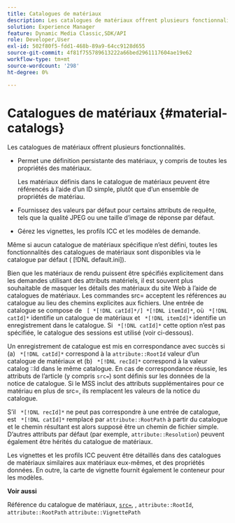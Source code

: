 ```yaml
---
title: Catalogues de matériaux
description: Les catalogues de matériaux offrent plusieurs fonctionnalités.
solution: Experience Manager
feature: Dynamic Media Classic,SDK/API
role: Developer,User
exl-id: 502f80f5-fdd1-468b-89a9-64cc9128d655
source-git-commit: 4f81f755789613222a66bed2961117604ae19e62
workflow-type: tm+mt
source-wordcount: '298'
ht-degree: 0%

---
```


# Catalogues de matériaux {#material-catalogs}

Les catalogues de matériaux offrent plusieurs fonctionnalités.

* Permet une définition persistante des matériaux, y compris de toutes les propriétés des matériaux.

  Les matériaux définis dans le catalogue de matériaux peuvent être référencés à l’aide d’un ID simple, plutôt que d’un ensemble de propriétés de matériau.
* Fournissez des valeurs par défaut pour certains attributs de requête, tels que la qualité JPEG ou une taille d’image de réponse par défaut.
* Gérez les vignettes, les profils ICC et les modèles de demande.

Même si aucun catalogue de matériaux spécifique n’est défini, toutes les fonctionnalités des catalogues de matériaux sont disponibles via le catalogue par défaut ( [!DNL default.ini]).

Bien que les matériaux de rendu puissent être spécifiés explicitement dans les demandes utilisant des attributs matériels, il est souvent plus souhaitable de masquer les détails des matériaux du site Web à l’aide de catalogues de matériaux. Les commandes src= acceptent les références au catalogue au lieu des chemins explicites aux fichiers. Une entrée de catalogue se compose de ` [ *[!DNL catId]*/] *[!DNL itemId]*`, où ` *[!DNL catId]*` identifie un catalogue de matériaux et ` *[!DNL itemId]*` identifie un enregistrement dans le catalogue. Si ` *[!DNL catId]*` cette option n’est pas spécifiée, le catalogue des sessions est utilisé (voir ci-dessous).

Un enregistrement de catalogue est mis en correspondance avec succès si (a) ` *[!DNL catId]*` correspond à la `attribute::RootId` valeur d’un catalogue de matériaux et (b) ` *[!DNL recId]*` correspond à la valeur catalog ::Id dans le même catalogue. En cas de correspondance réussie, les attributs de l’article (y compris `src=`) sont définis sur les données de la notice de catalogue. Si le MSS inclut des attributs supplémentaires pour ce matériau en plus de src=, ils remplacent les valeurs de la notice du catalogue.

S’il ` *[!DNL recId]*` ne peut pas correspondre à une entrée de catalogue, est ` *[!DNL catId]*` remplacé par `attribute::RootPath` à partir du catalogue et le chemin résultant est alors supposé être un chemin de fichier simple. D’autres attributs par défaut (par exemple, `attribute::Resolution`) peuvent également être hérités du catalogue de matériaux.

Les vignettes et les profils ICC peuvent être détaillés dans des catalogues de matériaux similaires aux matériaux eux-mêmes, et des propriétés données. En outre, la carte de vignette fournit également le conteneur pour les modèles.

**Voir aussi**

Référence du catalogue de matériaux, [`src=`](../../../../../../ir-api/http-protocol/image-rendering-api-ref/c-ir-http-protocol-ref/c-ir-http-protocol-command-reference/r-ir-src.md#reference-62c98abad22149d68d405ed6aaff8272), , `attribute::RootId`, `attribute::RootPath` `attribute::VignettePath`
